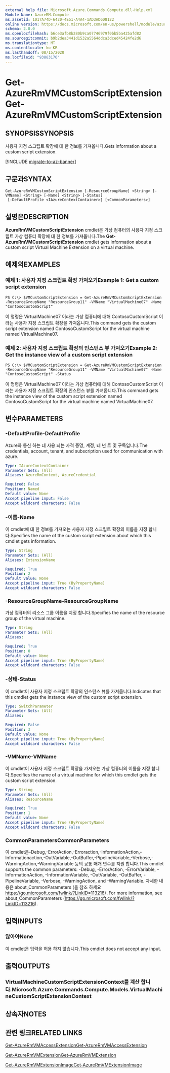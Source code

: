 ```yaml
---
external help file: Microsoft.Azure.Commands.Compute.dll-Help.xml
Module Name: AzureRM.Compute
ms.assetid: 1017A74D-6420-4E51-A4A4-1AD3AD6D8122
online version: https://docs.microsoft.com/en-us/powershell/module/azurerm.compute/get-azurermvmcustomscriptextension
schema: 2.0.0
ms.openlocfilehash: b6ce3afb8b280b9ca07746979f0bb5ba425afd82
ms.sourcegitcommit: b9b2dea3441d1532a5564ddca3dced45424fe2d6
ms.translationtype: MT
ms.contentlocale: ko-KR
ms.lasthandoff: 08/15/2020
ms.locfileid: "93883170"
---
```

# <span data-ttu-id="30623-101">Get-AzureRmVMCustomScriptExtension</span><span class="sxs-lookup"><span data-stu-id="30623-101">Get-AzureRmVMCustomScriptExtension</span></span>

## <span data-ttu-id="30623-102">SYNOPSIS</span><span class="sxs-lookup"><span data-stu-id="30623-102">SYNOPSIS</span></span>
<span data-ttu-id="30623-103">사용자 지정 스크립트 확장에 대 한 정보를 가져옵니다.</span><span class="sxs-lookup"><span data-stu-id="30623-103">Gets information about a custom script extension.</span></span>

[!INCLUDE [migrate-to-az-banner](../../includes/migrate-to-az-banner.md)]

## <span data-ttu-id="30623-104">구문과</span><span class="sxs-lookup"><span data-stu-id="30623-104">SYNTAX</span></span>

```
Get-AzureRmVMCustomScriptExtension [-ResourceGroupName] <String> [-VMName] <String> [-Name] <String> [-Status]
 [-DefaultProfile <IAzureContextContainer>] [<CommonParameters>]
```

## <span data-ttu-id="30623-105">설명은</span><span class="sxs-lookup"><span data-stu-id="30623-105">DESCRIPTION</span></span>
<span data-ttu-id="30623-106">**AzureRmVMCustomScriptExtension** cmdlet은 가상 컴퓨터의 사용자 지정 스크립트 가상 컴퓨터 확장에 대 한 정보를 가져옵니다.</span><span class="sxs-lookup"><span data-stu-id="30623-106">The **Get-AzureRmVMCustomScriptExtension** cmdlet gets information about a custom script Virtual Machine Extension on a virtual machine.</span></span>

## <span data-ttu-id="30623-107">예제의</span><span class="sxs-lookup"><span data-stu-id="30623-107">EXAMPLES</span></span>

### <span data-ttu-id="30623-108">예제 1: 사용자 지정 스크립트 확장 가져오기</span><span class="sxs-lookup"><span data-stu-id="30623-108">Example 1: Get a custom script extension</span></span>
```
PS C:\> $VMCustomScriptExtension = Get-AzureRmVMCustomScriptExtension -ResourceGroupName "ResourceGroup11" -VMName "VirtualMachine07" -Name "ContosoCustomScript"
```

<span data-ttu-id="30623-109">이 명령은 VirtualMachine07 이라는 가상 컴퓨터에 대해 ContosoCustomScript 이라는 사용자 지정 스크립트 확장을 가져옵니다.</span><span class="sxs-lookup"><span data-stu-id="30623-109">This command gets the custom script extension named ContosoCustomScript for the virtual machine named VirtualMachine07.</span></span>

### <span data-ttu-id="30623-110">예제 2: 사용자 지정 스크립트 확장의 인스턴스 뷰 가져오기</span><span class="sxs-lookup"><span data-stu-id="30623-110">Example 2: Get the instance view of a custom script extension</span></span>
```
PS C:\> $VMCustomScriptExtension = Get-AzureRmVMCustomScriptExtension -ResourceGroupName "ResourceGroup11" -VMName "VirtualMachine07" -Name "ContosoCustomScript" -Status
```

<span data-ttu-id="30623-111">이 명령은 VirtualMachine07 이라는 가상 컴퓨터에 대해 ContosoCustomScript 이라는 사용자 지정 스크립트 확장의 인스턴스 뷰를 가져옵니다.</span><span class="sxs-lookup"><span data-stu-id="30623-111">This command gets the instance view of the custom script extension named ContosoCustomScript for the virtual machine named VirtualMachine07.</span></span>

## <span data-ttu-id="30623-112">변수</span><span class="sxs-lookup"><span data-stu-id="30623-112">PARAMETERS</span></span>

### <span data-ttu-id="30623-113">-DefaultProfile</span><span class="sxs-lookup"><span data-stu-id="30623-113">-DefaultProfile</span></span>
<span data-ttu-id="30623-114">Azure와 통신 하는 데 사용 되는 자격 증명, 계정, 테 넌 트 및 구독입니다.</span><span class="sxs-lookup"><span data-stu-id="30623-114">The credentials, account, tenant, and subscription used for communication with azure.</span></span>

```yaml
Type: IAzureContextContainer
Parameter Sets: (All)
Aliases: AzureRmContext, AzureCredential

Required: False
Position: Named
Default value: None
Accept pipeline input: False
Accept wildcard characters: False
```

### <span data-ttu-id="30623-115">-이름</span><span class="sxs-lookup"><span data-stu-id="30623-115">-Name</span></span>
<span data-ttu-id="30623-116">이 cmdlet에 대 한 정보를 가져오는 사용자 지정 스크립트 확장의 이름을 지정 합니다.</span><span class="sxs-lookup"><span data-stu-id="30623-116">Specifies the name of the custom script extension about which this cmdlet gets information.</span></span>

```yaml
Type: String
Parameter Sets: (All)
Aliases: ExtensionName

Required: True
Position: 2
Default value: None
Accept pipeline input: True (ByPropertyName)
Accept wildcard characters: False
```

### <span data-ttu-id="30623-117">-ResourceGroupName</span><span class="sxs-lookup"><span data-stu-id="30623-117">-ResourceGroupName</span></span>
<span data-ttu-id="30623-118">가상 컴퓨터의 리소스 그룹 이름을 지정 합니다.</span><span class="sxs-lookup"><span data-stu-id="30623-118">Specifies the name of the resource group of the virtual machine.</span></span>

```yaml
Type: String
Parameter Sets: (All)
Aliases: 

Required: True
Position: 0
Default value: None
Accept pipeline input: True (ByPropertyName)
Accept wildcard characters: False
```

### <span data-ttu-id="30623-119">-상태</span><span class="sxs-lookup"><span data-stu-id="30623-119">-Status</span></span>
<span data-ttu-id="30623-120">이 cmdlet이 사용자 지정 스크립트 확장의 인스턴스 뷰를 가져옵니다.</span><span class="sxs-lookup"><span data-stu-id="30623-120">Indicates that this cmdlet gets the instance view of the custom script extension.</span></span>

```yaml
Type: SwitchParameter
Parameter Sets: (All)
Aliases: 

Required: False
Position: 3
Default value: None
Accept pipeline input: True (ByPropertyName)
Accept wildcard characters: False
```

### <span data-ttu-id="30623-121">-VMName</span><span class="sxs-lookup"><span data-stu-id="30623-121">-VMName</span></span>
<span data-ttu-id="30623-122">이 cmdlet이 사용자 지정 스크립트 확장을 가져오는 가상 컴퓨터의 이름을 지정 합니다.</span><span class="sxs-lookup"><span data-stu-id="30623-122">Specifies the name of a virtual machine for which this cmdlet gets the custom script extension.</span></span>

```yaml
Type: String
Parameter Sets: (All)
Aliases: ResourceName

Required: True
Position: 1
Default value: None
Accept pipeline input: True (ByPropertyName)
Accept wildcard characters: False
```

### <span data-ttu-id="30623-123">CommonParameters</span><span class="sxs-lookup"><span data-stu-id="30623-123">CommonParameters</span></span>
<span data-ttu-id="30623-124">이 cmdlet은-Debug,-ErrorAction,-Erroraction,-InformationAction,-Informationaction,-OutVariable,-OutBuffer,-PipelineVariable,-Verbose,-WarningAction,-WarningVariable 등의 공통 매개 변수를 지원 합니다.</span><span class="sxs-lookup"><span data-stu-id="30623-124">This cmdlet supports the common parameters: -Debug, -ErrorAction, -ErrorVariable, -InformationAction, -InformationVariable, -OutVariable, -OutBuffer, -PipelineVariable, -Verbose, -WarningAction, and -WarningVariable.</span></span> <span data-ttu-id="30623-125">자세한 내용은 about_CommonParameters (을 참조 하세요 https://go.microsoft.com/fwlink/?LinkID=113216) .</span><span class="sxs-lookup"><span data-stu-id="30623-125">For more information, see about_CommonParameters (https://go.microsoft.com/fwlink/?LinkID=113216).</span></span>

## <span data-ttu-id="30623-126">입력</span><span class="sxs-lookup"><span data-stu-id="30623-126">INPUTS</span></span>

### <span data-ttu-id="30623-127">않아야</span><span class="sxs-lookup"><span data-stu-id="30623-127">None</span></span>
<span data-ttu-id="30623-128">이 cmdlet은 입력을 허용 하지 않습니다.</span><span class="sxs-lookup"><span data-stu-id="30623-128">This cmdlet does not accept any input.</span></span>

## <span data-ttu-id="30623-129">출력</span><span class="sxs-lookup"><span data-stu-id="30623-129">OUTPUTS</span></span>

### <span data-ttu-id="30623-130">VirtualMachineCustomScriptExtensionContext를 계산 합니다.</span><span class="sxs-lookup"><span data-stu-id="30623-130">Microsoft.Azure.Commands.Compute.Models.VirtualMachineCustomScriptExtensionContext</span></span>

## <span data-ttu-id="30623-131">상속자</span><span class="sxs-lookup"><span data-stu-id="30623-131">NOTES</span></span>

## <span data-ttu-id="30623-132">관련 링크</span><span class="sxs-lookup"><span data-stu-id="30623-132">RELATED LINKS</span></span>

[<span data-ttu-id="30623-133">Get-AzureRmVMAccessExtension</span><span class="sxs-lookup"><span data-stu-id="30623-133">Get-AzureRmVMAccessExtension</span></span>](./Get-AzureRmVMAccessExtension.md)

[<span data-ttu-id="30623-134">Get-AzureRmVMExtension</span><span class="sxs-lookup"><span data-stu-id="30623-134">Get-AzureRmVMExtension</span></span>](./Get-AzureRmVMExtension.md)

[<span data-ttu-id="30623-135">Get-AzureRmVMExtensionImage</span><span class="sxs-lookup"><span data-stu-id="30623-135">Get-AzureRmVMExtensionImage</span></span>](./Get-AzureRmVMExtensionImage.md)


